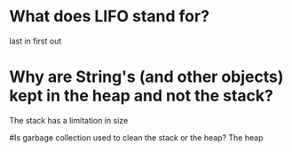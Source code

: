 # What does LIFO stand for?
last in first out

# Why are String's (and other objects) kept in the heap and not the stack?
The stack has a limitation in size

#Is garbage collection used to clean the stack or the heap?
The heap